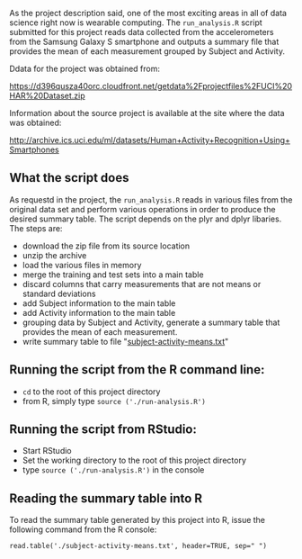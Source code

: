 As the project description said, one of the most exciting areas in all of data science right now is wearable computing.  The `run_analysis.R` script submitted for this project reads data collected from the accelerometers from the Samsung Galaxy S smartphone and outputs a summary file that provides the mean of each measurement grouped by Subject and Activity.

Ddata for the project was obtained from: 

https://d396qusza40orc.cloudfront.net/getdata%2Fprojectfiles%2FUCI%20HAR%20Dataset.zip 

Information about the source project is available at the site where the data was obtained: 

http://archive.ics.uci.edu/ml/datasets/Human+Activity+Recognition+Using+Smartphones 

## What the script does

As requestd in the project, the `run_analysis.R` reads in various files from the original data set and perform various operations in order to produce the desired summary table.  The script depends on the plyr and dplyr libaries. The steps are:

 * download the zip file from its source location
 * unzip the archive
 * load the various files in memory
 * merge the training and test sets into a main table
 * discard columns that carry measurements that are not means or standard deviations
 * add Subject information to the main table
 * add Activity information to the main table
 * grouping data by Subject and Activity, generate a summary table that provides the mean of each measurement.
 * write summary table to file "[subject-activity-means.txt](https://raw.githubusercontent.com/grof/GettingAndCleaningData/master/subject-activity-means.txt)"

## Running the script from the R command line:
 * `cd` to the root of this project directory
 * from R, simply type `source ('./run-analysis.R')`
 
## Running the script from RStudio:
 * Start RStudio
 * Set the working directory to the root of this project directory
 * type `source ('./run-analysis.R')` in the console

## Reading the summary table into R
To read the summary table generated by this project into R, issue the following command from the R console:

```
read.table('./subject-activity-means.txt', header=TRUE, sep=" ")
```
